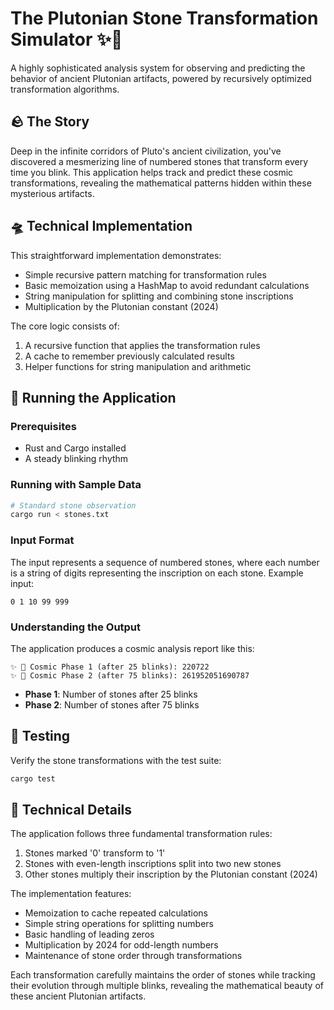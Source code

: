 # The Plutonian Stone Transformation Simulator ✨🌌

A highly sophisticated analysis system for observing and predicting the behavior
of ancient Plutonian artifacts, powered by recursively optimized transformation
algorithms.

## 🪨 The Story

Deep in the infinite corridors of Pluto's ancient civilization, you've
discovered a mesmerizing line of numbered stones that transform every time you
blink. This application helps track and predict these cosmic transformations,
revealing the mathematical patterns hidden within these mysterious artifacts.

## 🛸 Technical Implementation

This straightforward implementation demonstrates:

- Simple recursive pattern matching for transformation rules
- Basic memoization using a HashMap to avoid redundant calculations
- String manipulation for splitting and combining stone inscriptions
- Multiplication by the Plutonian constant (2024)

The core logic consists of:

1. A recursive function that applies the transformation rules
2. A cache to remember previously calculated results
3. Helper functions for string manipulation and arithmetic

## 🌠 Running the Application

### Prerequisites

- Rust and Cargo installed
- A steady blinking rhythm

### Running with Sample Data

```bash
# Standard stone observation
cargo run < stones.txt
```

### Input Format

The input represents a sequence of numbered stones, where each number is a
string of digits representing the inscription on each stone. Example input:

```
0 1 10 99 999
```

### Understanding the Output

The application produces a cosmic analysis report like this:

```
✨ 🌌 Cosmic Phase 1 (after 25 blinks): 220722
✨ 🌌 Cosmic Phase 2 (after 75 blinks): 261952051690787
```

- **Phase 1**: Number of stones after 25 blinks
- **Phase 2**: Number of stones after 75 blinks

## 💫 Testing

Verify the stone transformations with the test suite:

```bash
cargo test
```

## 🔮 Technical Details

The application follows three fundamental transformation rules:

1. Stones marked '0' transform to '1'
2. Stones with even-length inscriptions split into two new stones
3. Other stones multiply their inscription by the Plutonian constant (2024)

The implementation features:

- Memoization to cache repeated calculations
- Simple string operations for splitting numbers
- Basic handling of leading zeros
- Multiplication by 2024 for odd-length numbers
- Maintenance of stone order through transformations

Each transformation carefully maintains the order of stones while tracking their
evolution through multiple blinks, revealing the mathematical beauty of these
ancient Plutonian artifacts.

